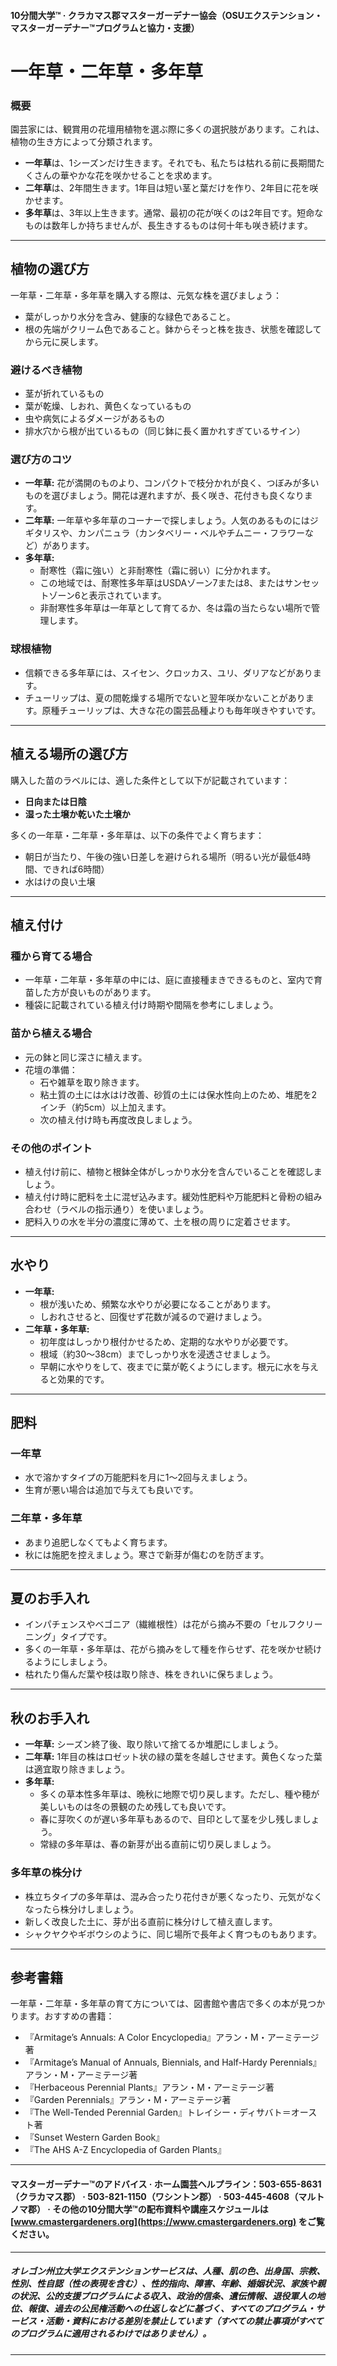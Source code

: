 #### 10分間大学™ · クラカマス郡マスターガーデナー協会（OSUエクステンション・マスターガーデナー™プログラムと協力・支援）

# 一年草・二年草・多年草

### 概要

園芸家には、観賞用の花壇用植物を選ぶ際に多くの選択肢があります。これは、植物の生き方によって分類されます。

- **一年草**は、1シーズンだけ生きます。それでも、私たちは枯れる前に長期間たくさんの華やかな花を咲かせることを求めます。
- **二年草**は、2年間生きます。1年目は短い茎と葉だけを作り、2年目に花を咲かせます。
- **多年草**は、3年以上生きます。通常、最初の花が咲くのは2年目です。短命なものは数年しか持ちませんが、長生きするものは何十年も咲き続けます。

---

## 植物の選び方

一年草・二年草・多年草を購入する際は、元気な株を選びましょう：

- 葉がしっかり水分を含み、健康的な緑色であること。
- 根の先端がクリーム色であること。鉢からそっと株を抜き、状態を確認してから元に戻します。

### 避けるべき植物

- 茎が折れているもの
- 葉が乾燥、しおれ、黄色くなっているもの
- 虫や病気によるダメージがあるもの
- 排水穴から根が出ているもの（同じ鉢に長く置かれすぎているサイン）

### 選び方のコツ

- **一年草:** 花が満開のものより、コンパクトで枝分かれが良く、つぼみが多いものを選びましょう。開花は遅れますが、長く咲き、花付きも良くなります。
- **二年草:** 一年草や多年草のコーナーで探しましょう。人気のあるものにはジギタリスや、カンパニュラ（カンタベリー・ベルやチムニー・フラワーなど）があります。
- **多年草:**
  - 耐寒性（霜に強い）と非耐寒性（霜に弱い）に分かれます。
  - この地域では、耐寒性多年草はUSDAゾーン7または8、またはサンセットゾーン6と表示されています。
  - 非耐寒性多年草は一年草として育てるか、冬は霜の当たらない場所で管理します。

### 球根植物

- 信頼できる多年草には、スイセン、クロッカス、ユリ、ダリアなどがあります。
- チューリップは、夏の間乾燥する場所でないと翌年咲かないことがあります。原種チューリップは、大きな花の園芸品種よりも毎年咲きやすいです。

---

## 植える場所の選び方

購入した苗のラベルには、適した条件として以下が記載されています：

- **日向または日陰**
- **湿った土壌か乾いた土壌か**

多くの一年草・二年草・多年草は、以下の条件でよく育ちます：

- 朝日が当たり、午後の強い日差しを避けられる場所（明るい光が最低4時間、できれば6時間）
- 水はけの良い土壌

---

## 植え付け

### 種から育てる場合

- 一年草・二年草・多年草の中には、庭に直接種まきできるものと、室内で育苗した方が良いものがあります。
- 種袋に記載されている植え付け時期や間隔を参考にしましょう。

### 苗から植える場合

- 元の鉢と同じ深さに植えます。
- 花壇の準備：
  - 石や雑草を取り除きます。
  - 粘土質の土には水はけ改善、砂質の土には保水性向上のため、堆肥を2インチ（約5cm）以上加えます。
  - 次の植え付け時も再度改良しましょう。

### その他のポイント

- 植え付け前に、植物と根鉢全体がしっかり水分を含んでいることを確認しましょう。
- 植え付け時に肥料を土に混ぜ込みます。緩効性肥料や万能肥料と骨粉の組み合わせ（ラベルの指示通り）を使いましょう。
- 肥料入りの水を半分の濃度に薄めて、土を根の周りに定着させます。

---

## 水やり

- **一年草:**
  - 根が浅いため、頻繁な水やりが必要になることがあります。
  - しおれさせると、回復せず花数が減るので避けましょう。
- **二年草・多年草:**
  - 初年度はしっかり根付かせるため、定期的な水やりが必要です。
  - 根域（約30～38cm）までしっかり水を浸透させましょう。
  - 早朝に水やりをして、夜までに葉が乾くようにします。根元に水を与えると効果的です。

---

## 肥料

### 一年草

- 水で溶かすタイプの万能肥料を月に1～2回与えましょう。
- 生育が悪い場合は追加で与えても良いです。

### 二年草・多年草

- あまり追肥しなくてもよく育ちます。
- 秋には施肥を控えましょう。寒さで新芽が傷むのを防ぎます。

---

## 夏のお手入れ

- インパチェンスやベゴニア（繊維根性）は花がら摘み不要の「セルフクリーニング」タイプです。
- 多くの一年草・多年草は、花がら摘みをして種を作らせず、花を咲かせ続けるようにしましょう。
- 枯れたり傷んだ葉や枝は取り除き、株をきれいに保ちましょう。

---

## 秋のお手入れ

- **一年草:** シーズン終了後、取り除いて捨てるか堆肥にしましょう。
- **二年草:** 1年目の株はロゼット状の緑の葉を冬越しさせます。黄色くなった葉は適宜取り除きましょう。
- **多年草:**
  - 多くの草本性多年草は、晩秋に地際で切り戻します。ただし、種や穂が美しいものは冬の景観のため残しても良いです。
  - 春に芽吹くのが遅い多年草もあるので、目印として茎を少し残しましょう。
  - 常緑の多年草は、春の新芽が出る直前に切り戻しましょう。

### 多年草の株分け

- 株立ちタイプの多年草は、混み合ったり花付きが悪くなったり、元気がなくなったら株分けしましょう。
- 新しく改良した土に、芽が出る直前に株分けして植え直します。
- シャクヤクやギボウシのように、同じ場所で長年よく育つものもあります。

---

## 参考書籍

一年草・二年草・多年草の育て方については、図書館や書店で多くの本が見つかります。おすすめの書籍：

- 『Armitage’s Annuals: A Color Encyclopedia』アラン・M・アーミテージ著
- 『Armitage’s Manual of Annuals, Biennials, and Half-Hardy Perennials』アラン・M・アーミテージ著
- 『Herbaceous Perennial Plants』アラン・M・アーミテージ著
- 『Garden Perennials』アラン・M・アーミテージ著
- 『The Well-Tended Perennial Garden』トレイシー・ディサバト＝オースト著
- 『Sunset Western Garden Book』
- 『The AHS A-Z Encyclopedia of Garden Plants』

---

#### マスターガーデナー™のアドバイス · ホーム園芸ヘルプライン：503-655-8631（クラカマス郡） · 503-821-1150（ワシントン郡） · 503-445-4608（マルトノマ郡） · その他の10分間大学™の配布資料や講座スケジュールは [www.cmastergardeners.org](https://www.cmastergardeners.org) をご覧ください。

---

##### オレゴン州立大学エクステンションサービスは、人種、肌の色、出身国、宗教、性別、性自認（性の表現を含む）、性的指向、障害、年齢、婚姻状況、家族や親の状況、公的支援プログラムによる収入、政治的信条、遺伝情報、退役軍人の地位、報復、過去の公民権活動への仕返しなどに基づく、すべてのプログラム・サービス・活動・資料における差別を禁止しています（すべての禁止事項がすべてのプログラムに適用されるわけではありません）。
---